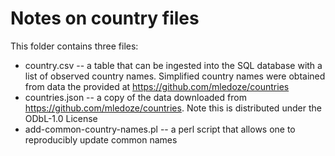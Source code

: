 # Notes on country files
This folder contains three files:
* country.csv -- a table that can be ingested into the SQL database with a list of observed country names. Simplified country names were obtained from data the provided at https://github.com/mledoze/countries
* countries.json -- a copy of the data downloaded from https://github.com/mledoze/countries. Note this is distributed under the ODbL-1.0 License
* add-common-country-names.pl -- a perl script that allows one to reproducibly update common names
